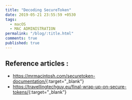 ```yaml
---
title: "Decoding SecureToken"
date: 2019-05-21 23:55:59 +0530
tags:
  - macOS
  - MAC ADMINISTRATION
permalink: "/blog/:title.html"
comments: true
published: true
---
```


## Reference articles :

- <https://mrmacintosh.com/securetoken-documentation/>{:target="_blank"}
- <https://travellingtechguy.eu/final-wrap-up-on-secure-tokens/>{:target="_blank"}
